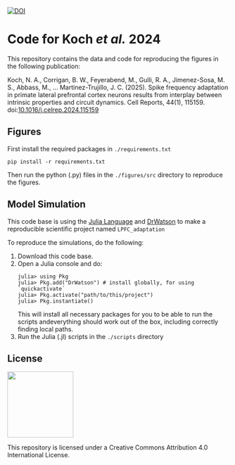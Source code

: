 [![DOI](https://zenodo.org/badge/DOI/10.5281/zenodo.13323359.svg)](https://doi.org/10.5281/zenodo.13323359)
# Code for Koch _et al._ 2024 

This repository contains the data and code for reproducing the figures in the following publication:

Koch, N. A., Corrigan, B. W., Feyerabend, M., Gulli, R. A., Jimenez-Sosa, M. S., Abbass, M., … Martinez-Trujillo, J. C. (2025). Spike frequency adaptation in primate lateral prefrontal cortex neurons results from interplay between intrinsic properties and circuit dynamics. Cell Reports, 44(1), 115159. doi:[10.1016/j.celrep.2024.115159](https://doi.org/10.1016/j.celrep.2024.115159)


## Figures
First install the required packages in ```./requirements.txt```
```
pip install -r requirements.txt
```
Then run the python (.py) files in the ```./figures/src``` directory to reproduce the figures.



## Model Simulation
This code base is using the [Julia Language](https://julialang.org/) and
[DrWatson](https://juliadynamics.github.io/DrWatson.jl/stable/)
to make a reproducible scientific project named ```LPFC_adaptation```

To reproduce the simulations, do the following:
1. Download this code base. 
2. Open a Julia console and do:
   ```
   julia> using Pkg
   julia> Pkg.add("DrWatson") # install globally, for using `quickactivate`
   julia> Pkg.activate("path/to/this/project")
   julia> Pkg.instantiate()
   ```
   This will install all necessary packages for you to be able to run the scripts andeverything should work out of the box, including correctly finding local paths.
3. Run the Julia (.jl) scripts in the ```./scripts``` directory

## License
<!-- [![License: CC BY 4.0](https://mirrors.creativecommons.org/presskit/buttons/88x31/png/by.png)](https://creativecommons.org/licenses/by/4.0/) -->

[<img src="https://mirrors.creativecommons.org/presskit/buttons/88x31/png/by.png" style="width: 150px" >](https://creativecommons.org/licenses/by/4.0/)

This repository is licensed under a Creative Commons Attribution 4.0 International License.
